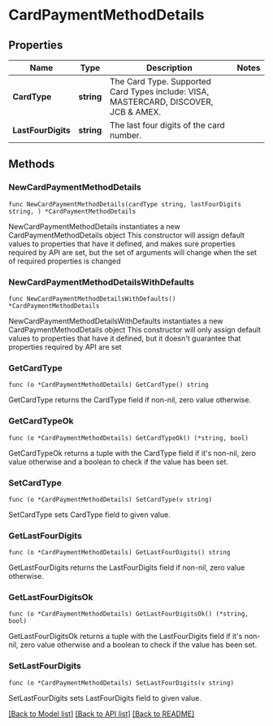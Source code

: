# CardPaymentMethodDetails

## Properties

Name | Type | Description | Notes
------------ | ------------- | ------------- | -------------
**CardType** | **string** | The Card Type. Supported Card Types include: VISA, MASTERCARD, DISCOVER, JCB &amp; AMEX. | 
**LastFourDigits** | **string** | The last four digits of the card number. | 

## Methods

### NewCardPaymentMethodDetails

`func NewCardPaymentMethodDetails(cardType string, lastFourDigits string, ) *CardPaymentMethodDetails`

NewCardPaymentMethodDetails instantiates a new CardPaymentMethodDetails object
This constructor will assign default values to properties that have it defined,
and makes sure properties required by API are set, but the set of arguments
will change when the set of required properties is changed

### NewCardPaymentMethodDetailsWithDefaults

`func NewCardPaymentMethodDetailsWithDefaults() *CardPaymentMethodDetails`

NewCardPaymentMethodDetailsWithDefaults instantiates a new CardPaymentMethodDetails object
This constructor will only assign default values to properties that have it defined,
but it doesn't guarantee that properties required by API are set

### GetCardType

`func (o *CardPaymentMethodDetails) GetCardType() string`

GetCardType returns the CardType field if non-nil, zero value otherwise.

### GetCardTypeOk

`func (o *CardPaymentMethodDetails) GetCardTypeOk() (*string, bool)`

GetCardTypeOk returns a tuple with the CardType field if it's non-nil, zero value otherwise
and a boolean to check if the value has been set.

### SetCardType

`func (o *CardPaymentMethodDetails) SetCardType(v string)`

SetCardType sets CardType field to given value.


### GetLastFourDigits

`func (o *CardPaymentMethodDetails) GetLastFourDigits() string`

GetLastFourDigits returns the LastFourDigits field if non-nil, zero value otherwise.

### GetLastFourDigitsOk

`func (o *CardPaymentMethodDetails) GetLastFourDigitsOk() (*string, bool)`

GetLastFourDigitsOk returns a tuple with the LastFourDigits field if it's non-nil, zero value otherwise
and a boolean to check if the value has been set.

### SetLastFourDigits

`func (o *CardPaymentMethodDetails) SetLastFourDigits(v string)`

SetLastFourDigits sets LastFourDigits field to given value.



[[Back to Model list]](../README.md#documentation-for-models) [[Back to API list]](../README.md#documentation-for-api-endpoints) [[Back to README]](../README.md)


